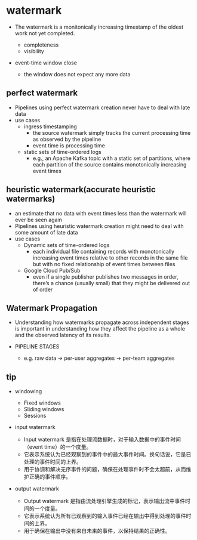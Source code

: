 # watermark
+ The watermark is a monitonically increasing timestamp of the oldest work not yet completed.
    + completeness
    + visibility

+ event-time window close
    + the window does not expect any more data

## perfect watermark
+ Pipelines using perfect watermark creation never have to deal with late data
+ use cases
    + ingress timestamping
        +  the source watermark simply tracks the current processing time as observed by the pipeline
        + event time is processing time
    + static sets of time-ordered logs
        + e.g., an Apache Kafka topic with a static set of partitions, where each partition of the source contains monotonically increasing event times

## heuristic watermark(accurate heuristic watermarks)
+ an estimate that no data with event times less than the watermark will ever be seen again
+ Pipelines using heuristic watermark creation might need to deal with some amount of late data
+ use cases
    + Dynamic sets of time-ordered logs
        + each individual file containing records with monotonically increasing event times relative to other records in the same file but with no fixed relationship of event times between files
    + Google Cloud Pub/Sub
        + even if a single publisher publishes two messages in order, there’s a chance (usually small) that they might be delivered out of order 

## Watermark Propagation
+ Understanding how watermarks propagate across independent stages is important in understanding how they affect the pipeline as a whole and the observed latency of its results.

+ PIPELINE STAGES
    + e.g.  raw data -> per-user aggregates -> per-team aggregates
    

## tip

+ windowing
    + Fixed windows
    + Sliding windows
    + Sessions

+ input watermark
    + Input watermark 是指在处理流数据时，对于输入数据中的事件时间（event time）的一个度量。
    + 它表示系统认为已经观察到的事件中的最大事件时间。换句话说，它是已处理的事件时间的上界。
    + 用于协调和解决无序事件的问题，确保在处理事件时不会太超前，从而维护正确的事件顺序。

+ output watermark
    + Output watermark 是指由流处理引擎生成的标记，表示输出流中事件时间的一个度量。
    + 它表示系统认为所有已观察到的输入事件已经在输出中得到处理的事件时间的上界。
    + 用于确保在输出中没有来自未来的事件，以保持结果的正确性。
